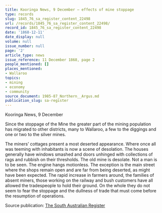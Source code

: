 ```yaml
---
title: Kooringa News, 9 December — effects of mine stoppage
type: records
slug: 1845_76_sa_register_content_22498
url: /records/1845_76_sa_register_content_22498/
record_id: 1845_76_sa_register_content_22498
date: '1868-12-11'
date_display: null
volume: null
issue_number: null
page: '2'
article_type: news
issue_reference: 11 December 1868, page 2
people_mentioned: []
places_mentioned:
- Wallaroo
topics:
- mining
- economy
- community
source_document: 1985-87_Northern__Argus.md
publication_slug: sa-register
---
```


Kooringa News, 9 December

Since the stoppage of the Mine the greater part of the mining population has migrated to other districts, many to Wallaroo, a few to the diggings and one or two to the silver mines.

The miners’ cottages present a most deserted appearance.  Where once all was teeming with inhabitants is now a scene of desolation.  The houses generally have windows smashed and doors unhinged with collections of rags and rubbish on their thresholds.  The old mine is desolate.  Not a man is to be seen.  The engine hangs motionless.  The exception is the main street where the shops remain open and are far from being deserted, as might have been expected.  The rapid increase in farmers around, the families of absent miners, those working on the railway and bush customers have all allowed the tradespeople to hold their ground.  On the whole they do not seem to fear the stoppage and the dullness of trade that must come before the resumption of operations.

Source publication: [The South Australian Register](/publications/sa-register/)
